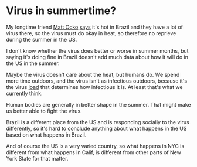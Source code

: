 # Virus in summertime?
My longtime friend <a href="https://duckduckgo.com/?q=site%3Ascripting.com+matt+ocko&t=hk&ia=web">Matt Ocko</a> <a href="https://twitter.com/mattocko/status/1263795877103071233">says</a> it's hot in Brazil and they have a lot of virus there, so the virus must do okay in heat, so therefore no reprieve during the summer in the US.

I don't know whether the virus does better or worse in summer months, but saying it's doing fine in Brazil doesn't add much data about how it will do in the US in the summer. 

Maybe the virus doesn't care about the heat, but humans do. We spend more time outdoors, and the virus isn't as infectious outdoors, because it's the virus <a href="https://twitter.com/davewiner/status/1263787622859771904">load</a> that determines how infectious it is. At least that's what we currently think.

Human bodies are generally in better shape in the summer. That might make us better able to fight the virus. 

Brazil is a different place from the US and is responding socially to the virus differently, so it's hard to conclude anything about what happens in the US based on what happens in Brazil. 

And of course the US is a very varied country, so what happens in NYC is different from what happens in Calif, is different from other parts of New York State for that matter. 

